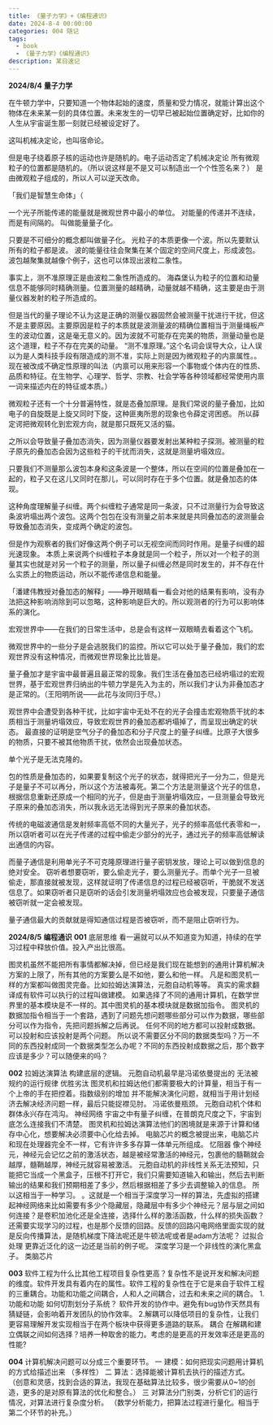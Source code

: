 ```yaml
---
title: 《量子力学》+《编程通识》
date: 2024-8-4 00:00:00
categories: 004 随记
tags:
  - book
  - 《量子力学》《编程通识》
description: 某日速记
---
```

**2024/8/4**
**量子力学**

在牛顿力学中，只要知道一个物体起始的速度，质量和受力情况，就能计算出这个物体在未来某一刻的具体位置。未来发生的一切早已被起始位置确定好，比如你的人生从宇宙诞生那一刻就已经被设定好了。

这叫机械决定论，也叫宿命论。

但是电子绕着原子核的运动也许是随机的。电子运动否定了机械决定论
所有微观粒子的位置都是随机的。（所以说这样是不是又可以制造出一个个性签名来？）
是由微观粒子组成的，所以人可以逆天改命。

「我们是智慧生命体」（

一个光子所能传递的能量就是微观世界中最小的单位。
对能量的传递并不连续，而是有间隔的。
叫做能量量子化。

只要是不可细分的概念都叫做量子化。
光粒子的本质更像一个波。所以先要默认所有的粒子都是波。
波的能量往往会聚集在某个固定的空间尺度上，形成波包。波包越聚集就越像个例子，这也可以体现出波粒二象性。

事实上，测不准原理正是由波粒二象性所造成的。
海森堡认为粒子的位置和动量信息不能够同时精确测量。位置测量的越精确，动量就越不精确，这主要是由于测量仪器发射的粒子所造成的。

但是当代的量子理论不认为这是正确的测量仪器固然会被测量干扰进行干扰，但这不是主要原因。主要原因是粒子的本质就是波测量波的精确位置相当于测量绳板产生的波动位置，这是毫无意义的。因为波就不可能存在完美的物质，测量动量也是这个道理，粒子不存在完美的动量。
“测不准原理。”这个名词会误导大众，让人误以为是人类科技手段有限造成的测不准，实际上则是因为微观粒子的内禀属性。。现在被改成不确定性原理的叫法（内禀可以用来形容一个事物或个体内在的性质、品质和特征。在生物学、心理学、哲学、宗教、社会学等各种领域都经常使用内禀一词来描述内在的特征或本质。）

微观粒子还有一个十分普遍特性，就是态叠加原理。是我们常说的量子叠加，比如电子的自旋既是上旋又同时下旋，这种匪夷所思的现象也令薛定谔困惑。
所以薛定谔把微观转化到宏观方向，就是那只既死又活的猫。

之所以会导致量子叠加态消失，因为测量仪器要发射出某种粒子探测。被测量的粒子原先的叠加态会因为这些粒子的干扰而消失，这就是测量坍塌效应。

只要我们不测量那么波包本身和这条波是一个整体，所以在空间的位置是叠加在一起的，粒子又在这儿又同时在那儿，可以同时存在于多个位置。就是叠加态的体现。

这种角度理解量子纠缠。两个纠缠粒子通常是同一条波，只不过测量行为会导致这条波坍塌出两个波包。这两个包包在没有测量之前本来就是共同叠加态的波测量会导致叠加态消失，变成两个确定的波包。

但是作为观察者的我们好像这两个例子可以无视空间而同时作用。是量子纠缠的超光速现象。
本质上来说两个纠缠粒子本身就是同一个粒子，所以对一个粒子的测量其实也就是对另一个粒子的测量，所以量子纠缠必然是同时发生的，并不存在什么实质上的物质运动，所以不能传递信息和能量。

「潘建伟教授对叠加态的解释」——睁开眼睛看一看会对他的结果有影响，没有办法把这种影响消除到可以忽略，这种影响是巨大的。所以观测者的行为可以影响体系的演化。

宏观世界中——在我们的日常生活中，总是会有这样一双眼睛去看着这个飞机。

微观世界中的一些分子是会逃脱我们的监控。所以它可以处于量子叠加，我们的宏观世界没有这种情况，而微观世界现象比比皆是。

量子叠加才是宇宙中最普遍且最正常的现象。我们生活在叠加态已经坍塌过的宏观世界，基于宏观世界归纳出的牛顿力学是先入为主的，所以我们才认为非叠加态才是正常的。（王阳明所说——此花与汝同归于尽。）

观世界中会遭受到各种干扰，比如宇宙中无处不在的光子会撞击宏观物质干扰的本质相当于测量坍塌效应，导致宏观世界的叠加态都坍塌掉了，而呈现出确定的状态。
最直接的证明是空气分子的叠加态和分子尺度上的量子纠缠。比原子大很多的物质，只要不被其他物质干扰，依然会出现叠加状态。

单个光子是无法克隆的。

包的性质是叠加态的，如果要复制这个光子的状态，就得把光子一分为二，但是光子是量子不可以再分，所以这个方法被毒死。第二个方法是测量这个光子的信息，根据信息重新还原成一个相同的光子，但是由于测量坍塌效应，一旦测量会导致光子原来的叠加态消失，所以我永远无法得到光子原来的叠加状态。

传统的电磁波通信是发射频率高低不同的大量光子，光子的频率高低代表零和一，所以窃听者可以在光子传递的过程中偷走少部分的光子，通过光子的频率高低解读出通信的内容。

而量子通信是利用单光子不可克隆原理进行量子密钥发放，理论上可以做到信息的绝对安全。
窃听者想要窃听，要么偷走光子，要么测量光子。而单个光子一旦被偷走，那直接就被发现，这样就证明了传递信息的过程已经被窃听，干脆就不发送信息了。如果窃听者只是窃听的话会引发测量坍塌效应也会被发现，只要量子通信被窃听就一定会被发现。

量子通信最大的贡献就是得知通信过程是否被窃听，而不是阻止窃听行为。

**2024/8/5**
**编程通识**
**001**
底层思维
看一遍就可以从不知道变为知道，持续的在学习过程中释放价值。投入产出比很高。

图灵机虽然不能把所有事情都解决掉，但已经是我们现在能想到的通用计算机解决方案的上限了，所有其他的方案要么是不如他，要么和他一样。
凡是和图灵机一样的方案都叫做图灵完备。比如拉姆达演算法，元胞自动机等等。
真实的需求翻译成有软件可以执行的过程叫做建模。
如果选择了不同的通用计算机，在数学世界里的基本模块是不一样的。其中图灵机的基本模块就是数据加指令。
图灵机的数据加指令相当于一个套路，遇到了问题先想问题哪些部分可以作为数据，哪些部分可以作为指令，先把问题拆解之后再说。
任何不同的地方都可以投射成数据。
可以投射和应该投射是两个问题。
所以说不需要区分不同的数据类型吗？万一不同的东西投射成同一个数据类型怎么办呢？不同的东西投射成数据之后，那个数字应该是多少？可以随便来的吗？

**002**
拉姆达演算法 构建底层的逻辑。
元胞自动机最早是冯诺依曼提出的
无法被规约的运行规律 优胜劣汰
图灵机和拉姆达他们都需要极大的计算量，相当于有一个上帝的手在把控着。指数级别的增加
并不能解决演化问题，就相当于用计划经济去解决经济问题一样，最后只能捉襟见肘。
冯诺依曼瓶颈。
元胞自动机个体和群体永兴存在鸿沟。
神经网络
宇宙之中有量子纠缠，在普朗克尺度之下，宇宙到底怎么连接我们不清楚。
图灵机和拉姆达演算法他们的困境就是来源于计算和储存中心化，想要解决必须要中心化给去掉。
电脑芯片的概念被提出来，电脑芯片和现在处理器完全不一样，它有许许多多存算一体单元所组成。
忆阻器
像个神经元，神经元会记忆之前的激活状态，越是被经常激活的神经元，包裹他的髓鞘就会越厚，髓鞘越厚，神经元就容易被激活。
元胞自动机的非线性关系无法预知，只能把它当成一个黑盒子，压根不打开它，我们只需要知道输入和输出，然后去判断输出的结果和我们预期相差了多少，然后根据相差了多少去调整输入的信息。
所以这相当于一种学习。
。这就是一个相当于深度学习一样的算法，先虚拟的搭建起神经网络来比如需要有多少个隐藏层，隐藏层中有多少个神经元？层与层之间如何连接？是卷积加池化还是全连接，选择什么样的激活函数，什么样的损失函数？
还需要实现学习的过程，也是那个反馈的回路。反馈的回路闪电网络里面实现的就是反向传播算法，是随机梯度下降法呢还是牛顿法呢或者是adam方法呢？
过拟合处理
更靠近泛化的这一边还是当前的例子呢。
深度学习是一个非线性的演化黑盒子。
类脑芯片

**003**
软件工程为什么比其他工程项目复杂性更高？复杂性不是说开发和解决问题的维度。软件开发具有着内在的属性。软件工程的复杂性在于它是来自于软件工程的三重耦合。功能和功能之间耦合，人和人之间耦合，过去和未来之间的耦合。
1.功能和功能
如何切割划分子系统？
软件开发的协作中。避免有bug协作天然具有猜疑链，会影响着开发团队的协作效率。
2.解耦可以降低项目的复杂性，让我们更容易理解开发实现相当于在两个板块中获得更多道路的联系。
耦合 在解耦和建立偶联之间如何选择？培养一种取舍的能力。考虑的是更高的开发效率还是更高的性能?

**004**
计算机解决问题可以分成三个重要环节。
一 建模：如何把现实问题用计算机的方式给描述出来
（多样性）
二 算法：选择能被计算机去执行的描述方式。
（创意和灵感，找到合适的算法，我现在基础算法比较多，很少需要从0~1的创造，更多的是对原有算法的优化和整合。）
三 对算法分门别类，分析它们的运行情况，对算法进行复杂度分析。
（数学分析能力，把算法过程进行量化。相当于第二个环节的补充。）


